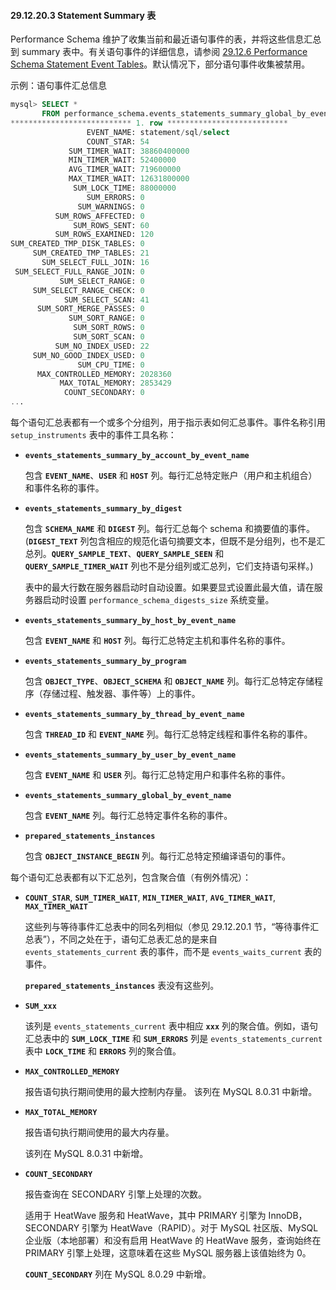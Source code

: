 #### 29.12.20.3 Statement Summary 表

Performance Schema 维护了收集当前和最近语句事件的表，并将这些信息汇总到 summary 表中。有关语句事件的详细信息，请参阅 [29.12.6 Performance Schema Statement Event Tables](#performance-schema-statement-event-tables)。默认情况下，部分语句事件收集被禁用。

示例：语句事件汇总信息

```sql
mysql> SELECT *
       FROM performance_schema.events_statements_summary_global_by_event_name\G
*************************** 1. row ***************************
                 EVENT_NAME: statement/sql/select
                 COUNT_STAR: 54
             SUM_TIMER_WAIT: 38860400000
             MIN_TIMER_WAIT: 52400000
             AVG_TIMER_WAIT: 719600000
             MAX_TIMER_WAIT: 12631800000
              SUM_LOCK_TIME: 88000000
                 SUM_ERRORS: 0
               SUM_WARNINGS: 0
          SUM_ROWS_AFFECTED: 0
              SUM_ROWS_SENT: 60
          SUM_ROWS_EXAMINED: 120
SUM_CREATED_TMP_DISK_TABLES: 0
     SUM_CREATED_TMP_TABLES: 21
       SUM_SELECT_FULL_JOIN: 16
 SUM_SELECT_FULL_RANGE_JOIN: 0
           SUM_SELECT_RANGE: 0
     SUM_SELECT_RANGE_CHECK: 0
            SUM_SELECT_SCAN: 41
      SUM_SORT_MERGE_PASSES: 0
             SUM_SORT_RANGE: 0
              SUM_SORT_ROWS: 0
              SUM_SORT_SCAN: 0
          SUM_NO_INDEX_USED: 22
     SUM_NO_GOOD_INDEX_USED: 0
               SUM_CPU_TIME: 0
      MAX_CONTROLLED_MEMORY: 2028360
           MAX_TOTAL_MEMORY: 2853429
            COUNT_SECONDARY: 0
...
```



每个语句汇总表都有一个或多个分组列，用于指示表如何汇总事件。事件名称引用 `setup_instruments` 表中的事件工具名称：

- **`events_statements_summary_by_account_by_event_name`** 
  
  包含 **`EVENT_NAME`**、**`USER`** 和 **`HOST`** 列。每行汇总特定账户（用户和主机组合）和事件名称的事件。
  
- **`events_statements_summary_by_digest`**
  
  包含 **`SCHEMA_NAME`** 和 **`DIGEST`** 列。每行汇总每个 schema 和摘要值的事件。(**`DIGEST_TEXT`** 列包含相应的规范化语句摘要文本，但既不是分组列，也不是汇总列。**`QUERY_SAMPLE_TEXT`**、**`QUERY_SAMPLE_SEEN`** 和 **`QUERY_SAMPLE_TIMER_WAIT`** 列也不是分组列或汇总列，它们支持语句采样。)

  表中的最大行数在服务器启动时自动设置。如果要显式设置此最大值，请在服务器启动时设置 `performance_schema_digests_size` 系统变量。

- **`events_statements_summary_by_host_by_event_name`**
  
  包含 **`EVENT_NAME`** 和 **`HOST`** 列。每行汇总特定主机和事件名称的事件。
  
- **`events_statements_summary_by_program`**
  
  包含 **`OBJECT_TYPE`**、**`OBJECT_SCHEMA`** 和 **`OBJECT_NAME`** 列。每行汇总特定存储程序（存储过程、触发器、事件等）上的事件。
  
- **`events_statements_summary_by_thread_by_event_name`**
  
  包含 **`THREAD_ID`** 和 **`EVENT_NAME`** 列。每行汇总特定线程和事件名称的事件。
  
- **`events_statements_summary_by_user_by_event_name`**
  
  包含 **`EVENT_NAME`** 和 **`USER`** 列。每行汇总特定用户和事件名称的事件。
  
- **`events_statements_summary_global_by_event_name`**
  
  包含 **`EVENT_NAME`** 列。每行汇总特定事件名称的事件。
  
- **`prepared_statements_instances`**
  
  包含 **`OBJECT_INSTANCE_BEGIN`** 列。每行汇总特定预编译语句的事件。

每个语句汇总表都有以下汇总列，包含聚合值（有例外情况）：

- **`COUNT_STAR`**, **`SUM_TIMER_WAIT`**, **`MIN_TIMER_WAIT`**, **`AVG_TIMER_WAIT`**, **`MAX_TIMER_WAIT`**
  
  这些列与等待事件汇总表中的同名列相似（参见 29.12.20.1 节，“等待事件汇总表”），不同之处在于，语句汇总表汇总的是来自 `events_statements_current` 表的事件，而不是 `events_waits_current` 表的事件。
  
  **`prepared_statements_instances`** 表没有这些列。

- **`SUM_xxx`**

  该列是 `events_statements_current` 表中相应 **`xxx`** 列的聚合值。例如，语句汇总表中的 **`SUM_LOCK_TIME`** 和 **`SUM_ERRORS`** 列是 `events_statements_current` 表中 **`LOCK_TIME`** 和 **`ERRORS`** 列的聚合值。

- **`MAX_CONTROLLED_MEMORY`**

  报告语句执行期间使用的最大控制内存量。
  该列在 MySQL 8.0.31 中新增。

- **`MAX_TOTAL_MEMORY`**

  报告语句执行期间使用的最大内存量。

  该列在 MySQL 8.0.31 中新增。

- **`COUNT_SECONDARY`**

  报告查询在 SECONDARY 引擎上处理的次数。

  适用于 HeatWave 服务和 HeatWave，其中 PRIMARY 引擎为 InnoDB，SECONDARY 引擎为 HeatWave（RAPID）。对于 MySQL 社区版、MySQL 企业版（本地部署）和没有启用 HeatWave 的 HeatWave 服务，查询始终在 PRIMARY 引擎上处理，这意味着在这些 MySQL 服务器上该值始终为 0。

  **`COUNT_SECONDARY`** 列在 MySQL 8.0.29 中新增。